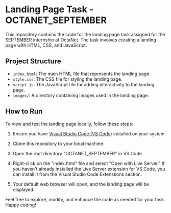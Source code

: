 
# Landing Page Task - OCTANET_SEPTEMBER

This repository contains the code for the landing page task assigned for the SEPTEMBER internship at OctaNet. The task involves creating a landing page with HTML, CSS, and JavaScript.

## Project Structure

- `index.html`: The main HTML file that represents the landing page.
- `style.css`: The CSS file for styling the landing page.
- `script.js`: The JavaScript file for adding interactivity to the landing page.
- `images/`: A directory containing images used in the landing page.

## How to Run

To view and test the landing page locally, follow these steps:

1. Ensure you have [Visual Studio Code (VS Code)](https://code.visualstudio.com/) installed on your system.

2. Clone this repository to your local machine.

3. Open the root directory "OCTANET_SEPTEMBER" in VS Code.

4. Right-click on the "index.html" file and select "Open with Live Server." If you haven't already installed the Live Server extension for VS Code, you can install it from the Visual Studio Code Extenstions section.

5. Your default web browser will open, and the landing page will be displayed.

Feel free to explore, modify, and enhance the code as needed for your task. Happy coding!
